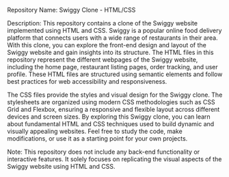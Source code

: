 Repository Name: Swiggy Clone - HTML/CSS

Description:
This repository contains a clone of the Swiggy website implemented using HTML and CSS. Swiggy is a popular online food delivery platform that connects users with a wide range of restaurants in their area. With this clone, you can explore the front-end design and layout of the Swiggy website and gain insights into its structure.
The HTML files in this repository represent the different webpages of the Swiggy website, including the home page, restaurant listing pages, order tracking, and user profile. These HTML files are structured using semantic elements and follow best practices for web accessibility and responsiveness.

The CSS files provide the styles and visual design for the Swiggy clone. The stylesheets are organized using modern CSS methodologies such as CSS Grid and Flexbox, ensuring a responsive and flexible layout across different devices and screen sizes.
By exploring this Swiggy clone, you can learn about fundamental HTML and CSS techniques used to build dynamic and visually appealing websites. Feel free to study the code, make modifications, or use it as a starting point for your own projects.

Note: This repository does not include any back-end functionality or interactive features. It solely focuses on replicating the visual aspects of the Swiggy website using HTML and CSS.
